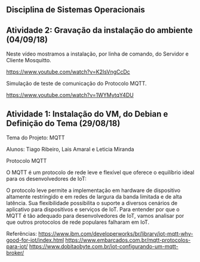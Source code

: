 ## Disciplina de Sistemas Operacionais

## Atividade 2: Gravação da instalação do ambiente (04/09/18)

Neste vídeo mostramos a instalação, por linha de comando, do Servidor e Cliente Mosquitto.

https://www.youtube.com/watch?v=K2IsVngCcDc


Simulação de teste de comunicação do Protocolo MQTT.

https://www.youtube.com/watch?v=1WYMytqY4DU


## Atividade 1: Instalação do VM, do Debian e Definição do Tema (29/08/18)

Tema do Projeto: MQTT

Alunos: Tiago Ribeiro, Lais Amaral e Leticia Miranda

Protocolo MQTT

O MQTT é um protocolo de rede leve e flexível que oferece o equilíbrio ideal para os desenvolvedores de IoT:

O protocolo leve permite a implementação em hardware de dispositivo altamente restringido e em redes de largura da banda limitada e de alta latência.
Sua flexibilidade possibilita o suporte a diversos cenários de aplicativo para dispositivos e serviços de IoT.
Para entender por que o MQTT é tão adequado para desenvolvedores de IoT, vamos analisar por que outros protocolos de rede populares falharam em IoT.

Referências: https://www.ibm.com/developerworks/br/library/iot-mqtt-why-good-for-iot/index.html
             https://www.embarcados.com.br/mqtt-protocolos-para-iot/
             https://www.dobitaobyte.com.br/iot-configurando-um-mqtt-broker/
              

